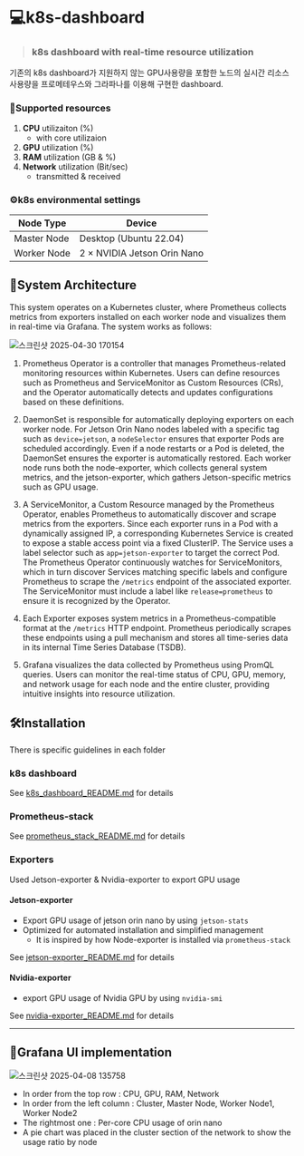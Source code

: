 # 💻k8s-dashboard
> ### k8s dashboard with real-time resource utilization

기존의 k8s dashboard가 지원하지 않는 GPU사용량을 포함한 노드의 실시간 리소스 사용량을 프로메테우스와 그라파나를 이용해 구현한 dashboard.

### 📢Supported resources
  1. **CPU** utilizaiton (%)
     - with core utilizaion
  3. **GPU** utilization (%)
  4. **RAM** utilization (GB & %)
  5. **Network** utilization (Bit/sec)
     - transmitted & received
   
### ⚙️k8s environmental settings

| Node Type     | Device                          |
|---------------|----------------------------------|
| Master Node   | Desktop (Ubuntu 22.04)          |
| Worker Node   | 2 × NVIDIA Jetson Orin Nano     |



## 🧱System Architecture
This system operates on a Kubernetes cluster, where Prometheus collects metrics from exporters installed on each worker node and visualizes them in real-time via Grafana. The system works as follows:

![스크린샷 2025-04-30 170154](https://github.com/user-attachments/assets/4c36a81c-f39f-44c5-a279-58f6f5467029)

1) Prometheus Operator is a controller that manages Prometheus-related monitoring resources within Kubernetes. Users can define resources such as Prometheus and ServiceMonitor as Custom Resources (CRs), and the Operator automatically detects and updates configurations based on these definitions.

2) DaemonSet is responsible for automatically deploying exporters on each worker node. For Jetson Orin Nano nodes labeled with a specific tag such as `device=jetson`, a `nodeSelector` ensures that exporter Pods are scheduled accordingly. Even if a node restarts or a Pod is deleted, the DaemonSet ensures the exporter is automatically restored. Each worker node runs both the node-exporter, which collects general system metrics, and the jetson-exporter, which gathers Jetson-specific metrics such as GPU usage.

3) A ServiceMonitor, a Custom Resource managed by the Prometheus Operator, enables Prometheus to automatically discover and scrape metrics from the exporters. Since each exporter runs in a Pod with a dynamically assigned IP, a corresponding Kubernetes Service is created to expose a stable access point via a fixed ClusterIP. The Service uses a label selector such as `app=jetson-exporter` to target the correct Pod. The Prometheus Operator continuously watches for ServiceMonitors, which in turn discover Services matching specific labels and configure Prometheus to scrape the `/metrics` endpoint of the associated exporter. The ServiceMonitor must include a label like `release=prometheus` to ensure it is recognized by the Operator.

4) Each Exporter exposes system metrics in a Prometheus-compatible format at the `/metrics` HTTP endpoint. Prometheus periodically scrapes these endpoints using a pull mechanism and stores all time-series data in its internal Time Series Database (TSDB).

5) Grafana visualizes the data collected by Prometheus using PromQL queries. Users can monitor the real-time status of CPU, GPU, memory, and network usage for each node and the entire cluster, providing intuitive insights into resource utilization.

## 🛠️Installation

There is specific guidelines in each folder

### k8s dashboard

See [k8s_dashboard_README.md](https://github.com/jiiihwan/k8s-dashboard/blob/main/k8s/k8s_dashboard_installation.md) for details


### Prometheus-stack

See [prometheus_stack_README.md](https://github.com/jiiihwan/k8s-dashboard/blob/main/Prometheus&Grafana/prometheus_stack_installation.md) for details

### Exporters

Used Jetson-exporter & Nvidia-exporter to export GPU usage

#### Jetson-exporter
- Export GPU usage of jetson orin nano by using `jetson-stats`
- Optimized for automated installation and simplified management
  - It is inspired by how Node-exporter is installed via `prometheus-stack`

See [jetson-exporter_README.md](https://github.com/jiiihwan/k8s-dashboard/blob/main/exporter/jetson-exporter_installation.md) for details

#### Nvidia-exporter
- export GPU usage of Nvidia GPU by using `nvidia-smi`

See [nvidia-exporter_README.md](https://github.com/jiiihwan/k8s-dashboard/blob/main/exporter/nvidia-exporter_installation.md) for details


---

## 🔋Grafana UI implementation
![스크린샷 2025-04-08 135758](https://github.com/user-attachments/assets/f8c5a38a-8382-4edc-b511-a6b56bd2e01a)

- In order from the top row : CPU, GPU, RAM, Network
- In order from the left column : Cluster, Master Node, Worker Node1, Worker Node2
- The rightmost one : Per-core CPU usage of orin nano
- A pie chart was placed in the cluster section of the network to show the usage ratio by node

